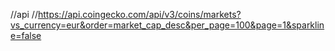 //api
//https://api.coingecko.com/api/v3/coins/markets?vs_currency=eur&order=market_cap_desc&per_page=100&page=1&sparkline=false
